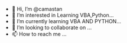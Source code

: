 - 👋 Hi, I’m @camastan
- 👀 I’m interested in Learning VBA,Python...
- 🌱 I’m currently learning VBA AND PYTHON...
- 💞️ I’m looking to collaborate on ...
- 📫 How to reach me ...

<!---
camastan/camastan is a ✨ special ✨ repository because its `README.md` (this file) appears on your GitHub profile.
You can click the Preview link to take a look at your changes.
--->
